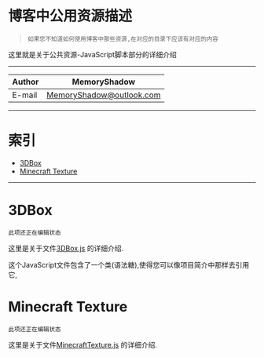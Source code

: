 博客中公用资源描述
============================================

>`如果您不知道如何使用博客中那些资源,在对应的目录下应该有对应的内容`

这里就是关于公共资源-JavaScript脚本部分的详细介绍

****
|Author|MemoryShadow|
|---|---
|E-mail|MemoryShadow@outlook.com

****

# 索引

* [3DBox](#3DBox)
* [Minecraft Texture](#Minecraft-Texture)

****

# 3DBox
`此项还正在编辑状态`

这里是关于文件[3DBox.js](https://github.com/MemoryShadow/MemoryShadow.github.io/blob/master/Template/Public/JavaScript/3DBox.js "访问源代码")
的详细介绍.

这个JavaScript文件包含了一个类(语法糖),使得您可以像项目简介中那样去引用它,

# Minecraft Texture
`此项还正在编辑状态`

这里是关于文件[MinecraftTexture.js](https://github.com/MemoryShadow/MemoryShadow.github.io/blob/master/Template/Public/JavaScript/MinecraftTexture.js "访问源代码")
的详细介绍.
